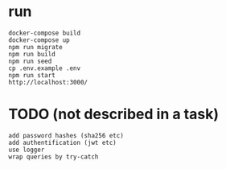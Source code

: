 # run
```
docker-compose build
docker-compose up
npm run migrate
npm run build
npm run seed
cp .env.example .env
npm run start
http://localhost:3000/
```
# TODO (not described in a task)
```
add password hashes (sha256 etc)
add authentification (jwt etc)
use logger
wrap queries by try-catch
```

